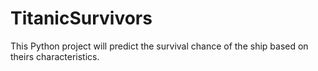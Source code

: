 # TitanicSurvivors
This Python project will predict the survival chance of the ship based on theirs characteristics.
